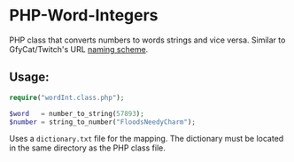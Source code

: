 # PHP-Word-Integers
PHP class that converts numbers to words strings and vice versa. Similar to GfyCat/Twitch's URL [naming scheme](https://medium.com/@Gfycat/naming-conventions-97960fc40179).

## Usage:

```PHP
require("wordInt.class.php");

$word   = number_to_string(57893);
$number = string_to_number("FloodsNeedyCharm");
```

Uses a `dictionary.txt` file for the mapping. The dictionary must be located in the same directory as the PHP class file.
